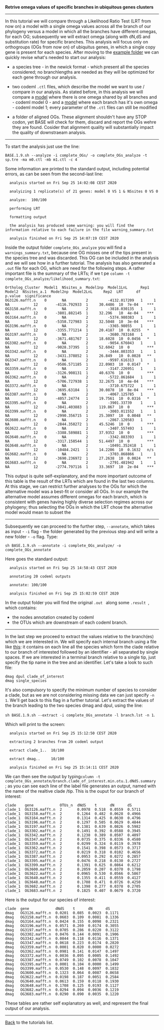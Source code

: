 **Retrive omega values of specific branches in ubiquitous genes clusters**

---

In this tutorial we will compare through a Likelihood Ratio Test (LRT from now on)
a model with a single omega values across all the branch of our phylogeny versus a model in which all the branches have different omegas, for each OG; subsequently 
we will extract omega (along with dN,dS and substitution rate) for specific branches. This analysis will focus only on orthogroups (OGs from now on) of ubiquitus genes,
in which a single copy gene is present for each species.
After moving to the [example folder](https://github.com/for-giobbe/BASE/tree/master/example) we can quickly revise what's needed to start our analysis:

* a species tree - in the newick format - which present all the species considered;
no branchlengths are needed as they will be optimized for each gene through our analysis.

* two codeml ```.ctl``` files, which describe the model we want to use / compare in our analysis. As stated before, in this analysis we will compare 
a [model](https://github.com/for-giobbe/BASE/blob/master/example/m0.ctl) where there is one omega shared by all branches and - codeml model 0 - and
a [model](https://github.com/for-giobbe/BASE/blob/master/example/m1.ctl) where each branch has it's own omega - codeml model 1;
every parameter of the ```.ctl``` files can still be modified

* a folder of aligned OGs. These alignment shouldn't have any STOP codon, yet BASE will check for them, discard and report the OGs wehre they are found.
Cosider that alignment quality will substantially impact the quality of downstraeam analysis.

---

To start the analysis just use the line:

```BASE.1.9.sh --analyze -i complete_OGs/ -o complete_OGs_analyze -t sp.tre -ma m0.ctl -mb m1.ctl -c 4```

Some information are printed to the standard output, including potential errors, as can be seen from the second-last line:

```
  analysis started on Fri Sep 25 14:02:08 CEST 2020

  analyizing 1 replicate(s) of 21 genes: model 0 VS 1 & NSsites 0 VS 0 

  analyze:	100/100 

  performing LRT 

  formatting output 

  the analysis has produced some warning: you will find the information relative to each failure in the file warning_summary.txt

  analysis finished on Fri Sep 25 14:07:19 CEST 2020 
```

Inside the  output folder ```complete_OGs_analyze``` you will find a ```warnings_summary.txt```,
because one OG misses one of the tips present in the species tree and was discarded. This OG can be included in the analysis and we will see how in a further tutorial.
The analysis has also generated a ```.out``` file for each OG, which are need for the following steps.
A rather important file is the summary of the LRTs; if we t pe ```column -t complete_OGs_analyze/likelihood_summary.txt```:

```
Ortholog_Cluster  Model1  NSsites_a  Model1np  Model1LnL      Rep1  Model2  NSsites_a.1  Model2np  Model2LnL     Rep2  LRT      df  p.value  significance
OG3126.mafft.n    0       NA         2         -4132.017209   1     1       NA           12        -4116.792933  1     30.4486  10  7e-04    ***
OG3158.mafft.n    0       NA         2         -3818.030135   1     1       NA           12        -3801.882145  1     32.296   10  4e-04    ***
OG3164.mafft.n    0       NA         2         -5374.980383   1     1       NA           12        -5358.727983  1     32.5048  10  3e-04    ***
OG3196.mafft.n    0       NA         2         -3365.98055    1     1       NA           12        -3355.771214  1     20.4187  10  0.0255   *
OG3197.mafft.n    0       NA         2         -3680.783168   1     1       NA           12        -3671.481767  1     18.6028  10  0.0456   *
OG3302.mafft.n    0       NA         2         -9054.676043   1     1       NA           12        -9028.37395   1     52.6042  10  0        ***
OG3342.mafft.n    0       NA         2         -3444.803353   1     1       NA           12        -3431.378852  1     26.849   10  0.0028   **
OG3347.mafft.n    0       NA         2         -9597.616313   1     1       NA           12        -9586.571185  1     22.0903  10  0.0147   *
OG3359.mafft.n    0       NA         2         -3147.226951   1     1       NA           12        -3126.908131  1     40.6376  10  0        ***
OG3362.mafft.n    0       NA         2         -5722.861684   1     1       NA           12        -5706.727938  1     32.2675  10  4e-04    ***
OG3372.mafft.n    0       NA         2         -3710.675722   1     1       NA           12        -3695.63184   1     30.0878  10  8e-04    ***
OG3387.mafft.n    0       NA         2         -4067.125785   1     1       NA           12        -4057.24774   1     19.7561  10  0.0316   *
OG3395.mafft.n    0       NA         2         -3901.33739    1     1       NA           12        -3841.403883  1     119.867  10  0        ***
OG3399.mafft.n    0       NA         2         -3003.011552   1     1       NA           12        -2990.356715  1     25.3097  10  0.0048   **
OG3600.mafft.n    0       NA         2         -2867.120583   1     1       NA           12        -2844.358272  1     45.5246  10  0        ***
OG3622.mafft.n    0       NA         2         -3407.557493   1     1       NA           12        -3388.589881  1     37.9352  10  0        ***
OG3640.mafft.n    0       NA         2         -3342.883393   1     1       NA           12        -3317.158544  1     51.4497  10  0        ***
OG3648.mafft.n    0       NA         2         -10491.352418  1     1       NA           12        -10484.2421   1     14.2206  10  0.1632   n/s
OG3682.mafft.n    0       NA         2         -3703.868866   1     1       NA           12        -3690.236972  1     27.2638  10  0.0024   **
OG3683.mafft.n    0       NA         2         -2791.481942   1     1       NA           12        -2774.797116  1     33.3697  10  2e-04    ***
```

This output is quite self-explanatory, and the more important outcome of this table is the result of the LRTs which are found in the last two columns.
At this stage, we can restrict further analyses to the OGs for which the alternative model was a best-fit or consider all OGs. In our example the
alternative model assumes different omegas for each branch, which is consistent with genes having highly diverse selection regimes across our phylogeny; thus 
selecting the OGs in which the LRT chose the alternative model would mean to subset the

---

Subsequently we can proceed to the further step, ```--annotate```, which
takes as input - ```-i``` flag - the folder generated by the previous step and will write a new folder - ```-o``` flag. Type:

```sh BASE.1.9.sh --annotate -i complete_OGs_analyze/ -o complete_OGs_annotate```

Here goes the standard output:

```
  analysis started on Fri Sep 25 14:58:43 CEST 2020

  annotating 20 codeml outputs 

  annotate:	100/100
  
  analysis finished on Fri Sep 25 15:02:59 CEST 2020 
```

In the output folder you will find the original  ```.out ``` along some  ```.result ```, which contains:

* the nodes annotation created by codeml     
* the OTUs which are downstream of each codeml branch. 

---

In the last step we proceed to extract the values relative to the branch(es) which we are interested in. 
We will specify each internal branch using a file like [this](https://github.com/for-giobbe/BASE/blob/master/example/branch.lst): it contains on each line all the species which
form the clade relative to our branch of interested followed by an identifier - all separated by single spaces.
If we are interested in a terminal branch relative to a single tip, just specify the tip name in the tree and an identifier.
Let's take a look to such file:

```
dmag dpul clade_of_interest
dmag single_species
``` 

It's also compulsory to specify the minimum number of species to consider a clade, but as we are not considering missing data we can just specify ```-n 1```. 
We'll get back to this flag in a further tutorial. Let's extract the values of the branch leading to the two species dmag and dpul, using the line:

```sh BASE.1.9.sh --extract -i complete_OGs_annotate -l branch.lst -n 1```.

Which will print to the screen:

```
  analysis started on Fri Sep 25 15:12:50 CEST 2020

  extracting 2 branches from 20 codeml output 
  
  extract clade_1..	 10/100

  extract dmag..	 10/100
 
  analysis finished on Fri Sep 25 15:14:11 CEST 2020 
```

We can then see the output by typing```column -t complete_OGs_annotate/branch.clade_of_interest.min.otu.1.dNdS.summary ```; as you can see
each line of the label file generates an output, named with the name of the realtive clade /tip. This is the ouput for our branch of interest:

```
clade    gene            OTUs_n  dNdS    t      dN      dS
clade_1  OG3126.mafft.n  2       0.0978  0.518  0.0559  0.5711
clade_1  OG3158.mafft.n  2       0.1264  0.482  0.0628  0.4966
clade_1  OG3164.mafft.n  2       0.1314  0.425  0.0630  0.4796
clade_1  OG3196.mafft.n  2       0.1297  0.505  0.0629  0.4844
clade_1  OG3197.mafft.n  2       0.1381  0.639  0.0826  0.5982
clade_1  OG3302.mafft.n  2       0.1491  0.392  0.0588  0.3945
clade_1  OG3342.mafft.n  2       0.1238  0.389  0.0507  0.4097
clade_1  OG3347.mafft.n  2       0.0735  0.375  0.0336  0.4580
clade_1  OG3359.mafft.n  2       0.0299  0.324  0.0119  0.3978
clade_1  OG3362.mafft.n  2       0.1541  0.398  0.0573  0.3717
clade_1  OG3372.mafft.n  2       0.0219  0.318  0.0102  0.4656
clade_1  OG3387.mafft.n  2       0.0953  0.292  0.0272  0.2857
clade_1  OG3395.mafft.n  2       0.0476  0.218  0.0130  0.2727
clade_1  OG3399.mafft.n  2       0.1391  0.625  0.0864  0.6212
clade_1  OG3600.mafft.n  2       0.2059  0.207  0.0370  0.1798
clade_1  OG3622.mafft.n  2       0.0965  0.530  0.0566  0.5867
clade_1  OG3640.mafft.n  2       0.1355  0.411  0.0559  0.4127
clade_1  OG3648.mafft.n  2       0.1708  0.471  0.0726  0.4250
clade_1  OG3682.mafft.n  2       0.1398  0.277  0.0378  0.2705
clade_1  OG3683.mafft.n  2       0.1825  0.407  0.0679  0.3720
```

Here is the output for our species of interest:

```
clade  gene            dNdS    t      dN      dS
dmag   OG3126.mafft.n  0.0201  0.085  0.0023  0.1171
dmag   OG3158.mafft.n  0.0603  0.109  0.0081  0.1336
dmag   OG3164.mafft.n  0.0424  0.155  0.0098  0.2321
dmag   OG3196.mafft.n  0.0571  0.269  0.0174  0.3055
dmag   OG3197.mafft.n  0.0705  0.286  0.0220  0.3122
dmag   OG3302.mafft.n  0.0476  0.144  0.0091  0.1906
dmag   OG3342.mafft.n  0.0844  0.118  0.0116  0.1371
dmag   OG3347.mafft.n  0.0618  0.223  0.0174  0.2820
dmag   OG3359.mafft.n  0.0001  0.020  0.0000  0.0272
dmag   OG3362.mafft.n  0.0981  0.141  0.0147  0.1497
dmag   OG3372.mafft.n  0.0036  0.095  0.0005  0.1492
dmag   OG3387.mafft.n  0.0749  0.102  0.0078  0.1047
dmag   OG3395.mafft.n  0.0001  0.104  0.0000  0.1499
dmag   OG3399.mafft.n  0.0530  0.148  0.0097  0.1832
dmag   OG3600.mafft.n  0.1323  0.064  0.0087  0.0658
dmag   OG3622.mafft.n  0.0198  0.187  0.0051  0.2584
dmag   OG3640.mafft.n  0.0613  0.159  0.0118  0.1930
dmag   OG3648.mafft.n  0.1708  0.125  0.0193  0.1127
dmag   OG3682.mafft.n  0.0294  0.094  0.0036  0.1219
dmag   OG3683.mafft.n  0.0290  0.090  0.0035  0.1220
```

These tables are rather self explanatory as well, and represent the final output of our analysis.

---

[Back](https://github.com/for-giobbe/BASE/blob/master/tutorial_0.md) to the tutorials list.
